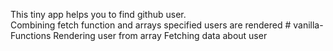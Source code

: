This tiny app helps you to find github user.  
Combining fetch function and arrays specified users are rendered # vanilla-Functions
Rendering user from array
Fetching data about user
